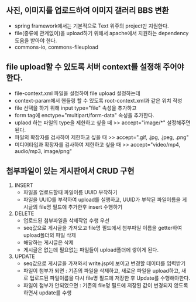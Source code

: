 ## 사진, 이미지를 업로드하여 이미지 갤러리 BBS 변환

* spring framework에서는 기본적으로 Text 위주의 project만 지원한다.
* file(종류에 관계없이)을 upload하기 위해서 apache에서 지원하는 dependency 도움을 받아야 한다.
* commons-io, commons-fileupload

## file upload할 수 있도록 서버 context를 설정해 주어야한다.
* file-context.xml 파일을 설정하여 file upload 설정하는데
* context-param에서 핸들링 할 수 있도록 root-context.xml과 같은 위치 작성
* file 선택을 하기 위해 input type="file" 속성을 추가하고
* form tag에 enctype="multipart/form-data" 속성을 추가한다.
* uplaod 하는 파일의 type을 제한하고 싶을 때 >> accept="image/*" 설정해주면 된다.
* 파일의 확장자를 검사하여 제한하고 싶을 때 >> accept=".gif, .jpg, .jpeg, .png"
* 미디어타입과 확장자를 검사하여 제한하고 싶을 때 >> accept="video/mp4, audio/mp3, image/png"

## 첨부파일이 있는 게시판에서 CRUD 구현
1. INSERT  
	- 파일을 업로드할때 파일이름 UUID 부착하기  
	- 파일을 UUID를 부착하여 upload를 실행하고, UUID가 부착된 파일이름을 게시글의 file명 필드에 추가한후 insert 수행하기  
2. DELETE  
	- 업로드된 첨부파일을 삭제작업 수행 우선  
	- seq값으로 게시글을 가져오고 file명 필드에서 첨부파일 이름을 getter하여 upload폴더의 파일 삭제  
	- 해당하는 게시글은 삭제  
	- 게시글은 없는데 필요없는 파일들이 upload폴더에 쌓이게 된다.  
3. UPDATE  
	- seq값으로 게시글을 가져와서 write.jsp에 보이고 변경할 데이터를 입력받기  
	- 파일이 첨부가 되면 : 기존의 파일을 삭제하고, 새로운 파일을 upload하고, 새로 업로드된 파일이름을 다시 file명 필드에 저장한 후 Update를 수행해야한다.  
	- 파일이 첨부가 안되었으면 : 기존의 file명 필드에 저장된 값이 변경되지 않도록 하면서 update를 수행  
